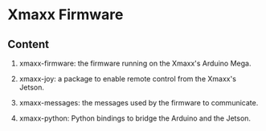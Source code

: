 # Xmaxx Firmware

## Content

1. xmaxx-firmware: the firmware running on the Xmaxx's Arduino Mega.

2. xmaxx-joy: a package to enable remote control from the Xmaxx's Jetson.

3. xmaxx-messages: the messages used by the firmware to communicate.

4. xmaxx-python: Python bindings to bridge the Arduino and the Jetson.
